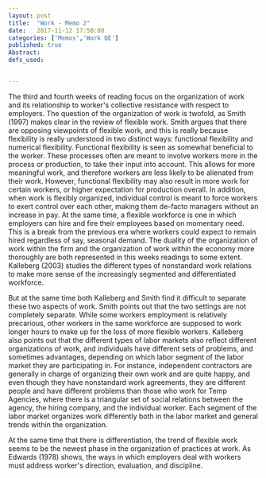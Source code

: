 ```yaml
---
layout: post
title:  "Work - Memo 2"
date:   2017-11-12 17:50:00
categories: ['Memos','Work QE']
published: true
Abstract:
defs_used:


---
```


The third and fourth weeks of reading focus on the organization of work and its relationship to worker's collective resistance with respect to employers. The question of the organization of work is twofold, as Smith (1997) makes clear in the review of flexible work. Smith argues that there are opposing viewpoints of flexible work, and this is really because flexibility is really understood in two distinct ways: functional flexibility and numerical flexibility. Functional flexibility is seen as somewhat beneficial to the worker. These processes often are meant to involve workers more in the process or production, to take their input into account. This allows for more meaningful work, and therefore workers are less likely to be alienated from their work. However, functional flexibility may also result in more work for certain workers, or higher expectation for production overall. In addition, when work is flexibly organized, individual control is meant to force workers to exert control over each other, making them de-facto managers without an increase in pay. At the same time, a flexible workforce is one in which employers can hire and fire their employees based on momentary need. This is a break from the previous era where workers could expect to remain hired regardless of say, seasonal demand. The duality of the organization of work within the firm and the organization of work within the economy more thoroughly are both represented in this weeks readings to some extent. Kalleberg (2003) studies the different types of nonstandard work relations to make more sense of the increasingly segmented and differentiated workforce.

But at the same time both Kalleberg and Smith find it difficult to separate these two aspects of work. Smith points out that the two settings are not completely separate. While some workers employment is relatively precarious, other workers in the same workforce are supposed to work longer hours to make up for the loss of more flexible workers. Kalleberg also points out that the different types of labor markets also reflect different organizations of work, and individuals have different sets of problems, and sometimes advantages, depending on which labor segment of the labor market they are participating in. For instance, independent contractors are generally in charge of organizing their own work and are quite happy, and even though they have nonstandard work agreements, they are different people and have different problems than those who work for Temp Agencies, where there is a triangular set of social relations between the agency, the hiring company, and the individual worker. Each segment of the labor market organizes work differently both in the labor market and general trends within the organization.

At the same time that there is differentiation, the trend of flexible work seems to be the newest phase in the organization of practices at work. As Edwards (1978) shows, the ways in which employers deal with workers must address worker's direction, evaluation, and discipline. 
